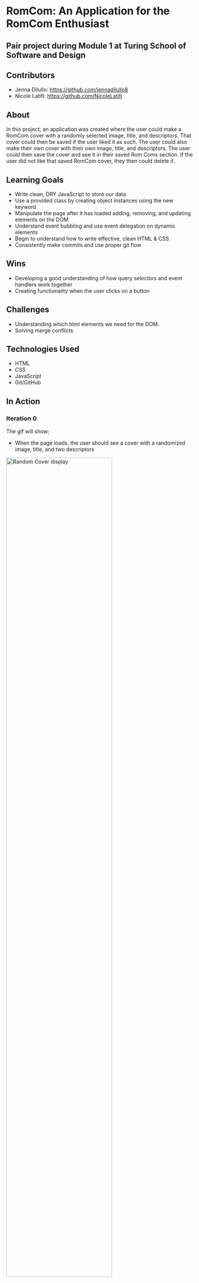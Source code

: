 
# RomCom: An Application for the RomCom Enthusiast

## Pair project during Module 1 at Turing School of Software and Design

## Contributors

 - Jenna Dilullo: https://github.com/jennadilullo8
 - Nicole Latifi: https://github.com/NicoleLatifi

## About

In this project, an application was created where the user could make a RomCom cover with a randomly selected image, title, and descriptors. That cover could then be saved if the user liked it as such. The user could also make their own cover with their own image, title, and descriptors. The user could then save the cover and see it in their saved Rom Coms section. If the user did not like that saved RomCom cover, they then could delete it.

## Learning Goals

 - Write clean, DRY JavaScript to store our data
 - Use a provided class by creating object instances using the new keyword
 - Manipulate the page after it has loaded adding, removing, and updating elements on the DOM
 - Understand event bubbling and use event delegation on dynamic elements
 - Begin to understand how to write effective, clean HTML & CSS
 - Consistently make commits and use proper git flow

## Wins

 - Developing a good understanding of how query selectors and event handlers work together
 - Creating functionality when the user clicks on a button

## Challenges

 - Understanding which html elements we need for the DOM.
 - Solving merge conflicts

## Technologies Used

 - HTML
 - CSS
 - JavaScript
 - Git/GitHub

## In Action

### Iteration 0

The gif will show;

- When the page loads, the user should see a cover with a randomized image, title, and two descriptors

<img src="http://g.recordit.co/qaPpFs5QJL.gif" alt="Random Cover display" height=auto width=75%/>
